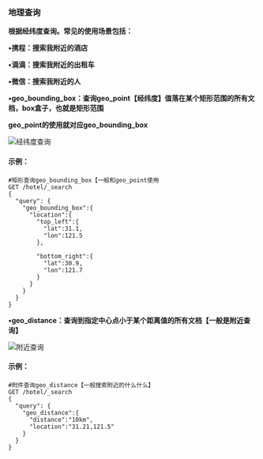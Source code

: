 ### 地理查询



**根据经纬度查询。常见的使用场景包括：**

**•携程：搜索我附近的酒店**

**•滴滴：搜索我附近的出租车**

**•微信：搜索我附近的人**



**•geo_bounding_box：查询geo_point【经纬度】值落在某个矩形范围的所有文档，box盒子，也就是矩形范围**

**geo_point的使用就对应geo_bounding_box**

![经纬度查询](E:\笔记整理\微服务技术\图解\经纬度查询.png)

#### 示例：

```apl
#矩形查询geo_bounding_box【一般和geo_point使用
GET /hotel/_search
{
  "query": {
    "geo_bounding_box":{
      "location":{
        "top_left":{
          "lat":31.1,
          "lon":121.5
        },
        
        "bottom_right":{
          "lat":30.9,
          "lon":121.7
        }
      }
    }
  }
}
```



**•geo_distance：查询到指定中心点小于某个距离值的所有文档【一般是附近查询】**

![附近查询](E:\笔记整理\微服务技术\图解\附近查询.png)



#### 示例：

```apl
#附件查询geo_distance【一般搜索附近的什么什么】
GET /hotel/_search
{
  "query": {
    "geo_distance":{
      "distance":"10km",
      "location":"31.21,121.5"
    }
  }
}
```

